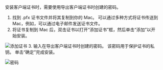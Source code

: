 安装客户端证书时，需要使用导出客户端证书时创建的密码。

1. 找到 .pfx 证书文件并将其复制到你的 Mac。 可以通过多种方式将证书传送到 Mac，例如，可以通过电子邮件发送证书文件。
2. 将证书复制到 Mac 后，双击证书以打开“添加证书”框，然后单击“添加”以开始安装。

  ![添加证书](./media/vpn-gateway-certificates-install-mac-client-cert-include/addcert.png)
3. 输入在导出客户端证书时创建的密码。 该密码用于保护证书的私钥。 单击“确定”完成安装。

  ![密码](./media/vpn-gateway-certificates-install-mac-client-cert-include/password.png)